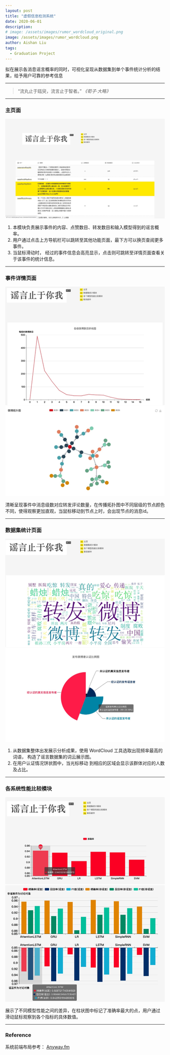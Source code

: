 ```yaml
---
layout: post
title: "虚假信息检测系统"
date: 2020-06-01
description: 
# image: /assets/images/rumor_wordcloud_original.png
image: /assets/images/rumor_wordcloud.png
author: Aishan Liu
tags:
  - Graduation Project
---
```

拟在展示各消息谣言概率的同时，可视化呈现从数据集到单个事件统计分析的结果，给予用户可靠的参考信息

---

> “流丸止于瓯臾，流言止于智者。”
> <cite>《荀子·大略》</cite>

*****

### 主页面
![Homepage](/assets/images/page_home.jpg)

1. 本模块负责展示事件的内容、点赞数目、转发数目和输入模型得到的谣言概率。
2. 用户通过点击上方导航栏可以跳转至其他功能页面，最下方可以换页查阅更多事件。
3. 当鼠标滑动时， 经过的事件信息会高亮显示，点击则可跳转至详情页面查看关于该事件的统计信息。

*****

### 事件详情页面
![Placeholder](/assets/images/page_detail_0.jpg)
![Placeholder](/assets/images/page_detail_1.jpg)

清晰呈现事件中消息级数对应转发评论数量，在传播拓扑图中不同层级的节点颜色不同，使得观察更加直观，当鼠标移动到节点上时，会出现节点的消息id。

*****

### 数据集统计页面
![Placeholder](/assets/images/page_dataset_0.jpg)
![Placeholder](/assets/images/page_dataset_1.jpg)

1. 从数据集整体出发展示分析成果，使用 WordCloud 工具选取出现频率最高的词语， 构造了谣言数据集的词云展示图。
2. 在用户认证情况饼状图中，当光标移动 到相应的区域会显示该群体对应的人数及占比。
<!-- 3. 通过图片展示可以发现未认证的谣言发布者明显多于经过认证的谣言发布者和未经认证的真实消息发布者，占发布消息总人数的 31.19%。 -->

*****

### 各系统性能比较模块
![Placeholder](/assets/images/page_model_0.jpg)
![Placeholder](/assets/images/page_model_1.jpg)

展示了不同模型性能之间的差异，在柱状图中标记了准确率最大的点，用户通过 滑动鼠标观察到各个指标的具体数值。

*****
### Reference
系统前端布局参考：
[Anyway.fm](https://anyway.fm/)
